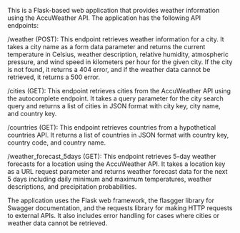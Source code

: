 This is a Flask-based web application that provides weather information using the AccuWeather API. The application has the following API endpoints:

/weather (POST): This endpoint retrieves weather information for a city. It takes a city name as a form data parameter and returns the current temperature in Celsius, weather description, relative humidity, atmospheric pressure, and wind speed in kilometers per hour for the given city. If the city is not found, it returns a 404 error, and if the weather data cannot be retrieved, it returns a 500 error.

/cities (GET): This endpoint retrieves cities from the AccuWeather API using the autocomplete endpoint. It takes a query parameter for the city search query and returns a list of cities in JSON format with city key, city name, and country key.

/countries (GET): This endpoint retrieves countries from a hypothetical countries API. It returns a list of countries in JSON format with country key, country code, and country name.

/weather_forecast_5days (GET): This endpoint retrieves 5-day weather forecasts for a location using the AccuWeather API. It takes a location key as a URL request parameter and returns weather forecast data for the next 5 days including daily minimum and maximum temperatures, weather descriptions, and precipitation probabilities.

The application uses the Flask web framework, the flasgger library for Swagger documentation, and the requests library for making HTTP requests to external APIs. It also includes error handling for cases where cities or weather data cannot be retrieved.
